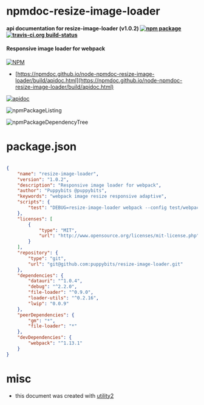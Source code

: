 # npmdoc-resize-image-loader

#### api documentation for  resize-image-loader (v1.0.2)  [![npm package](https://img.shields.io/npm/v/npmdoc-resize-image-loader.svg?style=flat-square)](https://www.npmjs.org/package/npmdoc-resize-image-loader) [![travis-ci.org build-status](https://api.travis-ci.org/npmdoc/node-npmdoc-resize-image-loader.svg)](https://travis-ci.org/npmdoc/node-npmdoc-resize-image-loader)

#### Responsive image loader for webpack

[![NPM](https://nodei.co/npm/resize-image-loader.png?downloads=true&downloadRank=true&stars=true)](https://www.npmjs.com/package/resize-image-loader)

- [https://npmdoc.github.io/node-npmdoc-resize-image-loader/build/apidoc.html](https://npmdoc.github.io/node-npmdoc-resize-image-loader/build/apidoc.html)

[![apidoc](https://npmdoc.github.io/node-npmdoc-resize-image-loader/build/screenCapture.buildCi.browser.%252Ftmp%252Fbuild%252Fapidoc.html.png)](https://npmdoc.github.io/node-npmdoc-resize-image-loader/build/apidoc.html)

![npmPackageListing](https://npmdoc.github.io/node-npmdoc-resize-image-loader/build/screenCapture.npmPackageListing.svg)

![npmPackageDependencyTree](https://npmdoc.github.io/node-npmdoc-resize-image-loader/build/screenCapture.npmPackageDependencyTree.svg)



# package.json

```json

{
    "name": "resize-image-loader",
    "version": "1.0.2",
    "description": "Responsive image loader for webpack",
    "author": "Puppybits @puppybits",
    "keywords": "webpack image resize responsive adaptive",
    "scripts": {
        "test": "DEBUG=resize-image-loader webpack --config test/webpack.config.js"
    },
    "licenses": [
        {
            "type": "MIT",
            "url": "http://www.opensource.org/licenses/mit-license.php"
        }
    ],
    "repository": {
        "type": "git",
        "url": "git@github.com:puppybits/resize-image-loader.git"
    },
    "dependencies": {
        "datauri": "^1.0.4",
        "debug": "^2.2.0",
        "file-loader": "^0.9.0",
        "loader-utils": "^0.2.16",
        "lwip": "0.0.9"
    },
    "peerDependencies": {
        "gm": "*",
        "file-loader": "*"
    },
    "devDependencies": {
        "webpack": "^1.13.1"
    }
}
```



# misc
- this document was created with [utility2](https://github.com/kaizhu256/node-utility2)
